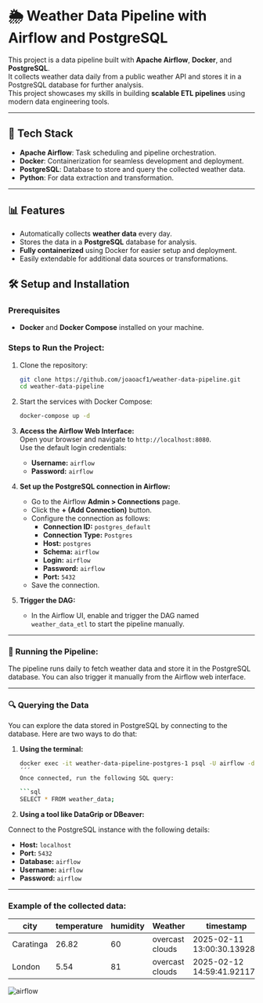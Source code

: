 # 🌦️ Weather Data Pipeline with Airflow and PostgreSQL

This project is a data pipeline built with **Apache Airflow**, **Docker**, and **PostgreSQL**.  
It collects weather data daily from a public weather API and stores it in a PostgreSQL database for further analysis.  
This project showcases my skills in building **scalable ETL pipelines** using modern data engineering tools.

---

## 🚀 Tech Stack
- **Apache Airflow**: Task scheduling and pipeline orchestration.  
- **Docker**: Containerization for seamless development and deployment.  
- **PostgreSQL**: Database to store and query the collected weather data.  
- **Python**: For data extraction and transformation.  

---

## 📊 Features
- Automatically collects **weather data** every day.  
- Stores the data in a **PostgreSQL** database for analysis.  
- **Fully containerized** using Docker for easier setup and deployment.  
- Easily extendable for additional data sources or transformations.

## 🛠️ Setup and Installation
### Prerequisites
- **Docker** and **Docker Compose** installed on your machine.

### Steps to Run the Project:
1. Clone the repository:
   ```bash
   git clone https://github.com/joaoacf1/weather-data-pipeline.git
   cd weather-data-pipeline

2. Start the services with Docker Compose:
   ```bash
   docker-compose up -d

3. **Access the Airflow Web Interface:**  
   Open your browser and navigate to `http://localhost:8080`.  
   Use the default login credentials:  
   - **Username:** `airflow`  
   - **Password:** `airflow`

4. **Set up the PostgreSQL connection in Airflow:**  
   - Go to the Airflow **Admin > Connections** page.  
   - Click the **+ (Add Connection)** button.  
   - Configure the connection as follows:  
     - **Connection ID:** `postgres_default`  
     - **Connection Type:** `Postgres`  
     - **Host:** `postgres`  
     - **Schema:** `airflow`  
     - **Login:** `airflow`  
     - **Password:** `airflow`  
     - **Port:** `5432`  
   - Save the connection.

5. **Trigger the DAG:**  
   - In the Airflow UI, enable and trigger the DAG named `weather_data_etl` to start the pipeline manually.

---

### 🏃 Running the Pipeline:

The pipeline runs daily to fetch weather data and store it in the PostgreSQL database.
You can also trigger it manually from the Airflow web interface.

---

### 🔍 Querying the Data

You can explore the data stored in PostgreSQL by connecting to the database. Here are two ways to do that:

1. **Using the terminal:**

   ```bash
   docker exec -it weather-data-pipeline-postgres-1 psql -U airflow -d airflow
   ´´´
   Once connected, run the following SQL query:

   ```sql
   SELECT * FROM weather_data;
   ```

2. **Using a tool like DataGrip or DBeaver:**

Connect to the PostgreSQL instance with the following details:

- **Host:** `localhost`
- **Port:** `5432`
- **Database:** `airflow`
- **Username:** `airflow`
- **Password:** `airflow`

---

### Example of the collected data:

| city      | temperature | humidity | Weather          | timestamp                  |
|-----------|-------------|----------|------------------|----------------------------|
| Caratinga | 26.82       | 60       | overcast clouds  | 2025-02-11 13:00:30.139280 |
| London    | 5.54        | 81       | overcast clouds  | 2025-02-12 14:59:41.921171 |



![airflow](https://github.com/user-attachments/assets/6b150eae-c961-47e5-a4b9-3d49988fe1b1)

